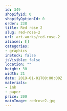 ```yaml
---
id: 349
shopifyId: 0
shopifyOptionId: 0
order: 238
title: Red rose 2
slug: red-rose-2
url: art-works/red-rose-2
aliases: []
categories:
- graphics
inStock: false
isVisible: false
location: ""
height: 30
width: 21
date: 2019-01-01T00:00:00Z
materials:
- ink
- paper
price: 200
mainImage: redrose2.jpg
---
```

